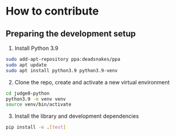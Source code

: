 # How to contribute

## Preparing the development setup

1. Install Python 3.9

```bash
sudo add-apt-repository ppa:deadsnakes/ppa
sudo apt update
sudo apt install python3.9 python3.9-venv
```

2. Clone the repo, create and activate a new virtual environment

```bash
cd judge0-python
python3.9 -m venv venv
source venv/bin/activate
```

3. Install the library and development dependencies

```bash
pip install -e .[test]
```
